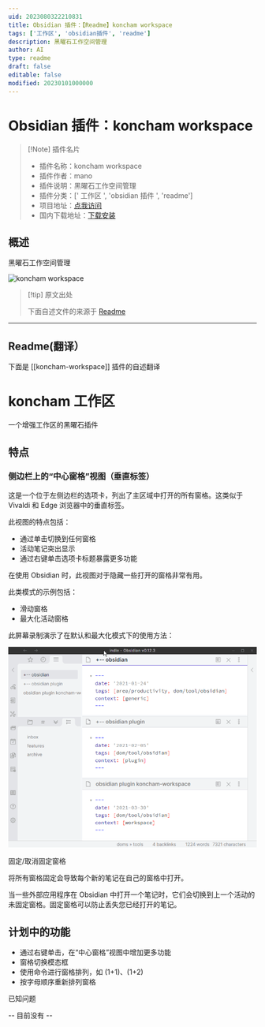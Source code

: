 ```yaml
---
uid: 2023080322210831
title: Obsidian 插件：【Readme】koncham workspace
tags: ['工作区', 'obsidian插件', 'readme']
description: 黑曜石工作空间管理
author: AI
type: readme
draft: false
editable: false
modified: 20230101000000
---
```


# Obsidian 插件：koncham workspace

> [!Note] 插件名片
> - 插件名称：koncham workspace
> - 插件作者：mano
> - 插件说明：黑曜石工作空间管理
> - 插件分类：[' 工作区 ', 'obsidian 插件 ', 'readme']
> - 项目地址：[点我访问](https://github.com/manogna4/obsidian-koncham-workspace)
> - 国内下载地址：[下载安装](https://pkmer.cn/products/plugin/pluginMarket/?koncham-workspace)

## 概述

黑曜石工作空间管理

![koncham workspace](https://cdn.pkmer.cn/covers/koncham-workspace.gif!pkmer)

> [!tip] 原文出处
>
>下面自述文件的来源于 [Readme](https://ghproxy.net/https://raw.githubusercontent.com/manogna4/obsidian-koncham-workspace/main/README.md)
>

---

## Readme(翻译）

下面是 [[koncham-workspace]] 插件的自述翻译

# koncham 工作区

一个增强工作区的黑曜石插件

## 特点

### 侧边栏上的“中心窗格”视图（垂直标签）

这是一个位于左侧边栏的选项卡，列出了主区域中打开的所有窗格。这类似于 Vivaldi 和 Edge 浏览器中的垂直标签。

此视图的特点包括：

+ 通过单击切换到任何窗格
+ 活动笔记突出显示
+ 通过右键单击选项卡标题暴露更多功能

在使用 Obsidian 时，此视图对于隐藏一些打开的窗格非常有用。

此类模式的示例包括：

+ 滑动窗格
+ 最大化活动窗格

此屏幕录制演示了在默认和最大化模式下的使用方法：

![center-panes in action](https://raw.githubusercontent.com//manogna4/obsidian-koncham-workspace/main/media/center-panes-in-action.gif)

固定/取消固定窗格

将所有窗格固定会导致每个新的笔记在自己的窗格中打开。

当一些外部应用程序在 Obsidian 中打开一个笔记时，它们会切换到上一个活动的未固定窗格。固定窗格可以防止丢失您已经打开的笔记。

## 计划中的功能

+ 通过右键单击，在“中心窗格”视图中增加更多功能
+ 窗格切换模态框
+ 使用命令进行窗格排列，如 (1+1)、(1+2)
+ 按字母顺序重新排列窗格

已知问题

-- 目前没有 --
